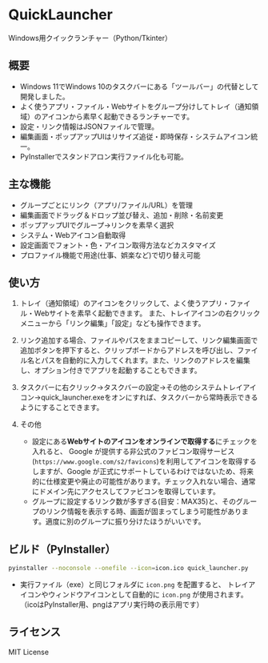 # QuickLauncher

Windows用クイックランチャー（Python/Tkinter）

## 概要

- Windows 11でWindows 10のタスクバーにある「ツールバー」の代替として開発しました。
- よく使うアプリ・ファイル・Webサイトをグループ分けしてトレイ（通知領域）のアイコンから素早く起動できるランチャーです。
- 設定・リンク情報はJSONファイルで管理。
- 編集画面・ポップアップUIはリサイズ追従・即時保存・システムアイコン統一。
- PyInstallerでスタンドアロン実行ファイル化も可能。

## 主な機能

- グループごとにリンク（アプリ/ファイル/URL）を管理
- 編集画面でドラッグ＆ドロップ並び替え、追加・削除・名前変更
- ポップアップUIでグループ→リンクを素早く選択
- システム・Webアイコン自動取得
- 設定画面でフォント・色・アイコン取得方法などカスタマイズ
- プロファイル機能で用途(仕事、娯楽など)で切り替え可能

## 使い方

1. トレイ（通知領域）のアイコンをクリックして、よく使うアプリ・ファイル・Webサイトを素早く起動できます。
   また、トレイアイコンの右クリックメニューから「リンク編集」「設定」なども操作できます。

2. リンク追加する場合、ファイルやパスをままコピーして、リンク編集画面で追加ボタンを押下すると、クリップボードからアドレスを呼び出し、ファイル名とパスを自動的に入力してくれます。また、リンクのアドレスを編集し、オプション付きでアプリを起動することもできます。

3. タスクバーに右クリック->タスクバーの設定->その他のシステムトレイアイコン->quick_launcher.exeをオンにすれば、タスクバーから常時表示できるようにすることできます。

4. その他
   - 設定にある**Webサイトのアイコンをオンラインで取得する**にチェックを入れると、
     Google が提供する非公式のファビコン取得サービス(`https://www.google.com/s2/favicons`)を利用してアイコンを取得するしますが、Google が正式にサポートしているわけではないため、将来的に仕様変更や廃止の可能性があります。チェック入れない場合、通常にドメイン先にアクセスしてファビコンを取得しています。
   - グループに設定するリンク数が多すぎる(目安：MAX35)と、そのグループのリンク情報を表示する時、画面が固まってしまう可能性があります。適度に別のグループに振り分けたほうがいいです。

## ビルド（PyInstaller）
```sh
pyinstaller --noconsole --onefile --icon=icon.ico quick_launcher.py
```

- 実行ファイル（exe）と同じフォルダに `icon.png` を配置すると、
  トレイアイコンやウィンドウアイコンとして自動的に `icon.png` が使用されます。
  （icoはPyInstaller用、pngはアプリ実行時の表示用です）

## ライセンス

MIT License
